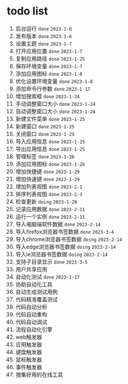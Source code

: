 # todo list
1. 后台运行 `done` `2023-1-6`
2. 发布版本 `done` `2023-1-6`
3. 设置主题 `done` `2023-1-7`
4. 打开应用位置 `done` `2023-1-7`
5. 复制应用路径 `done` `2023-1-25`
6. 保存环境变量 `done` `2023-1-7`
7. 添加应用图标 `done` `2023-1-8`
8. 优化设置环境变量 `done` `2023-1-8`
9. 添加命令行参数 `done` `2023-1-17`
10. 增加搜索框 `done` `2023-1-24`
11. 手动调整窗口大小 `done` `2023-1-24`
12. 自动调整窗口大小 `done` `2023-1-24`
13. 新建文件菜单 `done` `2023-1-25`
14. 新建窗口 `done` `2023-1-25`
15. 关闭窗口 `done` `2023-1-25`
16. 导入应用信息 `done` `2023-1-25`
17. 导出应用信息 `done` `2023-1-25`
18. 管理标签 `done` `2023-1-26`
19. 添加应用图标 `done` `2023-1-26`
20. 增加快捷键 `done` `2023-1-29`
21. 增加快速键 `done` `2023-1-29`
22. 增加列表视图 `done` `2023-2-1`
23. 排序列表视图 `done` `2023-2-3`
24. 检查更新 `doing` `2023-1-26`
25. 记录应用数据 `done` `2023-2-11`
26. 运行一个实例 `done` `2023-2-11`
27. 导入电脑端软件数据 `done` `2023-2-14`
28. 导入firefox浏览器书签数据 `done` `2023-3-4` 
29. 导入chrome浏览器书签数据 `doing` `2023-2-14`
30. 导入edge浏览器书签数据 `doing` `2023-2-14`
31. 导入ie浏览器书签数据 `doing` `2023-2-14`
32. 支持子目录显示 `done` `2023-3-5`
33. 用户共享应用
34. 自动化测试 `done` `2023-1-17`
35. 协助自动化工具
36. 自动生成测试用例
37. 代码精准覆盖测试
38. 代码自动分析
39. 代码自动重构
40. 代码自动调试
41. 流程自动化引擎
42. web触发器
43. 应用触发器
44. 键盘触发器
45. 鼠标触发器
46. 事件触发器
47. 搜集好用的在线工具
